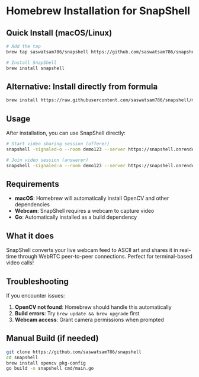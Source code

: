 # Homebrew Installation for SnapShell

## Quick Install (macOS/Linux)

```bash
# Add the tap
brew tap saswatsam786/snapshell https://github.com/saswatsam786/snapshell

# Install SnapShell
brew install snapshell
```

## Alternative: Install directly from formula

```bash
brew install https://raw.githubusercontent.com/saswatsam786/snapshell/main/Formula/snapshell.rb
```

## Usage

After installation, you can use SnapShell directly:

```bash
# Start video sharing session (offerer)
snapshell -signaled-o --room demo123 --server https://snapshell.onrender.com

# Join video session (answerer)  
snapshell -signaled-a --room demo123 --server https://snapshell.onrender.com
```

## Requirements

- **macOS**: Homebrew will automatically install OpenCV and other dependencies
- **Webcam**: SnapShell requires a webcam to capture video
- **Go**: Automatically installed as a build dependency

## What it does

SnapShell converts your live webcam feed to ASCII art and shares it in real-time through WebRTC peer-to-peer connections. Perfect for terminal-based video calls!

## Troubleshooting

If you encounter issues:

1. **OpenCV not found**: Homebrew should handle this automatically
2. **Build errors**: Try `brew update && brew upgrade` first
3. **Webcam access**: Grant camera permissions when prompted

## Manual Build (if needed)

```bash
git clone https://github.com/saswatsam786/snapshell
cd snapshell
brew install opencv pkg-config
go build -o snapshell cmd/main.go
```
